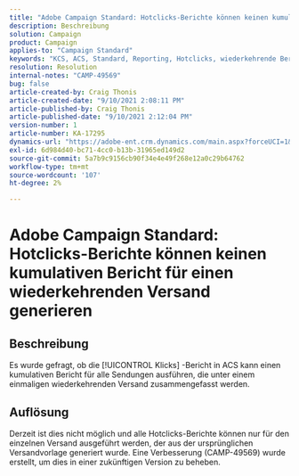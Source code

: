 ```yaml
---
title: "Adobe Campaign Standard: Hotclicks-Berichte können keinen kumulativen Bericht für einen wiederkehrenden Versand generieren"
description: Beschreibung
solution: Campaign
product: Campaign
applies-to: "Campaign Standard"
keywords: "KCS, ACS, Standard, Reporting, Hotclicks, wiederkehrende Bereitstellung"
resolution: Resolution
internal-notes: "CAMP-49569"
bug: false
article-created-by: Craig Thonis
article-created-date: "9/10/2021 2:08:11 PM"
article-published-by: Craig Thonis
article-published-date: "9/10/2021 2:12:04 PM"
version-number: 1
article-number: KA-17295
dynamics-url: "https://adobe-ent.crm.dynamics.com/main.aspx?forceUCI=1&pagetype=entityrecord&etn=knowledgearticle&id=14217383-4012-ec11-b6e6-000d3a597bfc"
exl-id: 6d984d40-bc71-4cc0-b13b-31965ed149d2
source-git-commit: 5a7b9c9156cb90f34e4e49f268e12a0c29b64762
workflow-type: tm+mt
source-wordcount: '107'
ht-degree: 2%

---
```


# Adobe Campaign Standard: Hotclicks-Berichte können keinen kumulativen Bericht für einen wiederkehrenden Versand generieren

## Beschreibung


Es wurde gefragt, ob die [!UICONTROL Klicks] -Bericht in ACS kann einen kumulativen Bericht für alle Sendungen ausführen, die unter einem einmaligen wiederkehrenden Versand zusammengefasst werden.


## Auflösung


Derzeit ist dies nicht möglich und alle Hotclicks-Berichte können nur für den einzelnen Versand ausgeführt werden, der aus der ursprünglichen Versandvorlage generiert wurde. Eine Verbesserung (CAMP-49569) wurde erstellt, um dies in einer zukünftigen Version zu beheben.
